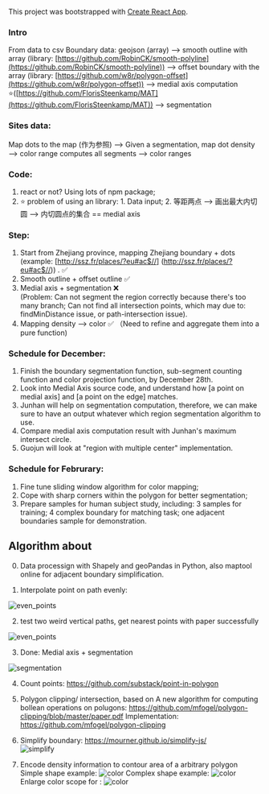 This project was bootstrapped with [Create React App](https://github.com/facebook/create-react-app).

### Intro
From data to csv
Boundary data: 
geojson (array) —>
smooth outline with array (library: [https://github.com/RobinCK/smooth-polyline](https://github.com/RobinCK/smooth-polyline)) —> 
offset boundary with the array (library: [https://github.com/w8r/polygon-offset](https://github.com/w8r/polygon-offset)) —>
medial axis computation ⭐([https://github.com/FlorisSteenkamp/MAT](https://github.com/FlorisSteenkamp/MAT)) —>
segmentation 


### Sites data:
Map dots to the map (作为参照) —> 
Given a segmentation, map dot density —> color range 
computes all segments —> color ranges 


### Code: 
1. react or not?  Using lots of npm package;
2. ⭐ problem of using an library:  1. Data input;   2. 等距两点 —> 画出最大内切圆 —> 内切圆点的集合 == medial axis      


### Step:
1. Start from Zhejiang province, mapping Zhejiang boundary + dots (example: [http://ssz.fr/places/?eu#ac$//] (http://ssz.fr/places/?eu#ac$//)) . ✅
2. Smooth outline + offset outline ✅
3. Medial axis + segmentation ❌ <br/> (Problem: Can not segment the region correctly because there's too many branch; Can not find all intersection points, which may due to: findMinDistance issue, or path-intersection issue).
4. Mapping density —> color ✅ （Need to refine and aggregate them into a pure function)

### Schedule for December:
1. Finish the boundary segmentation function, sub-segment counting function and color projection function, by December 28th.
2. Look into Medial Axis source code, and understand how [a point on medial axis] and [a point on the edge] matches.
3. Junhan will help on segmentation computation, therefore, we can make sure to have an output whatever which region segmentation algorithm to use.
4. Compare medial axis computation result with Junhan's maximum intersect circle.
5. Guojun will look at "region with multiple center" implementation.

### Schedule for Februrary:
1. Fine tune sliding window algorithm for color mapping; 
2. Cope with sharp corners within the polygon for better segmentation;
3. Prepare samples for human subject study, including: 3 samples for training; 4 complex boundary for matching task; one adjacent boundaries sample for demonstration.

## Algorithm about
0. Data processign with Shapely and geoPandas in Python, also maptool online for adjacent boundary simplification.

1. Interpolate point on path evenly:

![even_points](./src/assets/even_points.jpg)

2. test two weird vertical paths, get nearest points with paper successfully

![even_points](./src/assets/test-intersect.jpg)

3. Done: Medial axis + segmentation

![segmentation](./src/assets/0108.jpg)

4. Count points: https://github.com/substack/point-in-polygon

5. Polygon clipping/ intersection, based on A new algorithm for computing bollean operations on polugons: https://github.com/mfogel/polygon-clipping/blob/master/paper.pdf
Implementation: 
https://github.com/mfogel/polygon-clipping

6. Simplify boundary: https://mourner.github.io/simplify-js/ <br/>
![simplify](./src/assets/0108.jpg)

7. Encode density information to contour area of a arbitrary polygon <br/>
Simple shape example: ![color](./src/assets/simple.jpg)
Complex shape example: ![color](./src/assets/complex.jpg)
Enlarge color scope for : ![color](./src/assets/color.jpg)
